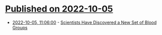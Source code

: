 # [Published on 2022-10-05](index.md)

* [2022-10-05, 11:06:00](https://soylentnews.org/article.pl?sid=22/10/04/1632254&from=rss) - [Scientists Have Discovered a New Set of Blood Groups](https://soylentnews.org/article.pl?sid=22/10/04/1632254&from=rss)
